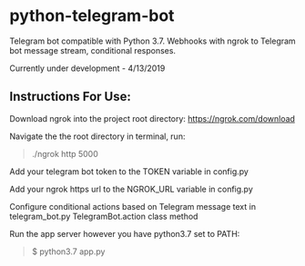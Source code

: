 # python-telegram-bot
Telegram bot compatible with Python 3.7. Webhooks with ngrok to Telegram bot message stream, conditional responses.

Currently under development - 4/13/2019

## Instructions For Use:
Download ngrok into the project root directory: https://ngrok.com/download

Navigate the the root directory in terminal, run:

> ./ngrok http 5000

Add your telegram bot token to the TOKEN variable in config.py

Add your ngrok https url to the NGROK_URL variable in config.py

Configure conditional actions based on Telegram message text in telegram_bot.py TelegramBot.action class method

Run the app server however you have python3.7 set to PATH:
> $ python3.7 app.py
